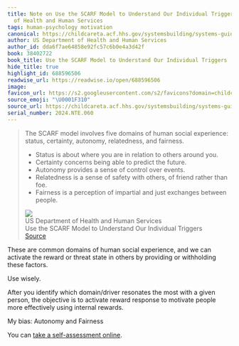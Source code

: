 ```yaml
---
title: Note on Use the SCARF Model to Understand Our Individual Triggers via US Department
  of Health and Human Services
tags: human-psychology motivation
canonical: https://childcareta.acf.hhs.gov/systemsbuilding/systems-guides/leadership/scarf-model
author: US Department of Health and Human Services
author_id: dda6f7ae64858e92fc57c6b0e4a3d42f
book: 38402722
book_title: Use the SCARF Model to Understand Our Individual Triggers
hide_title: true
highlight_id: 688596506
readwise_url: https://readwise.io/open/688596506
image:
favicon_url: https://s2.googleusercontent.com/s2/favicons?domain=childcareta.acf.hhs.gov
source_emoji: "\U0001F310"
source_url: https://childcareta.acf.hhs.gov/systemsbuilding/systems-guides/leadership/scarf-model#:~:text=The%20SCARF%20model,exchanges%20between%20people.
serial_number: 2024.NTE.060
---
```

> The SCARF model involves five domains of human social experience: status, certainty, autonomy, relatedness, and fairness.
> 
> - Status is about where you are in relation to others around you.
> - Certainty concerns being able to predict the future.
> - Autonomy provides a sense of control over events.
> - Relatedness is a sense of safety with others, of friend rather than foe.
> - Fairness is a perception of impartial and just exchanges between people.
> <div class="quoteback-footer"><div class="quoteback-avatar"><img class="mini-favicon" src="https://s2.googleusercontent.com/s2/favicons?domain=childcareta.acf.hhs.gov"></div><div class="quoteback-metadata"><div class="metadata-inner"><span style="display:none">FROM:</span><div aria-label="US Department of Health and Human Services" class="quoteback-author"> US Department of Health and Human Services</div><div aria-label="Use the SCARF Model to Understand Our Individual Triggers" class="quoteback-title"> Use the SCARF Model to Understand Our Individual Triggers</div></div></div><div class="quoteback-backlink"><a target="_blank" aria-label="go to the full text of this quotation" rel="noopener" href="https://childcareta.acf.hhs.gov/systemsbuilding/systems-guides/leadership/scarf-model#:~:text=The%20SCARF%20model,exchanges%20between%20people." class="quoteback-arrow"> Source</a></div></div>

These are common domains of human social experience, and we can activate the reward or threat state in others by providing or withholding these factors.

Use wisely.

After you identify which domain/driver resonates the most with a given person, the objective is to activate reward response to motivate people more effectively using internal rewards.

My bias: Autonomy and Fairness

You can [take a self-assessment online](https://neuroleadership.com/research/tools/nli-scarf-assessment/).